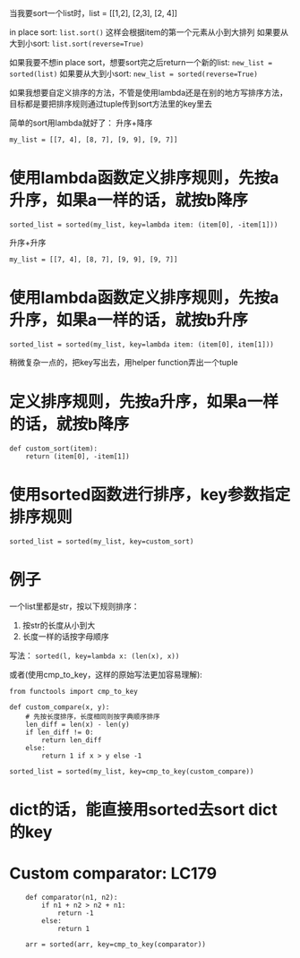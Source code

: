 当我要sort一个list时，list = [[1,2], [2,3], [2, 4]]

in place sort: `list.sort()`
这样会根据item的第一个元素从小到大排列
如果要从大到小sort: `list.sort(reverse=True)`

如果我要不想in place sort，想要sort完之后return一个新的list:
`new_list = sorted(list)`
如果要从大到小sort: `new_list = sorted(reverse=True)`

如果我想要自定义排序的方法，不管是使用lambda还是在别的地方写排序方法，目标都是要把排序规则通过tuple传到sort方法里的key里去

简单的sort用lambda就好了：
升序+降序

`my_list = [[7, 4], [8, 7], [9, 9], [9, 7]]`

# 使用lambda函数定义排序规则，先按a升序，如果a一样的话，就按b降序
`sorted_list = sorted(my_list, key=lambda item: (item[0], -item[1]))`

升序+升序

`my_list = [[7, 4], [8, 7], [9, 9], [9, 7]]`

# 使用lambda函数定义排序规则，先按a升序，如果a一样的话，就按b升序
`sorted_list = sorted(my_list, key=lambda item: (item[0], item[1]))`

稍微复杂一点的，把key写出去，用helper function弄出一个tuple

# 定义排序规则，先按a升序，如果a一样的话，就按b降序
```
def custom_sort(item):
    return (item[0], -item[1])
```

# 使用sorted函数进行排序，key参数指定排序规则
`sorted_list = sorted(my_list, key=custom_sort)`

# 例子
一个list里都是str，按以下规则排序：
1. 按str的长度从小到大
2. 长度一样的话按字母顺序

写法：
`sorted(l, key=lambda x: (len(x), x))`

或者(使用cmp_to_key，这样的原始写法更加容易理解):
```
from functools import cmp_to_key

def custom_compare(x, y):
    # 先按长度排序，长度相同则按字典顺序排序
    len_diff = len(x) - len(y)
    if len_diff != 0:
        return len_diff
    else:
        return 1 if x > y else -1

sorted_list = sorted(my_list, key=cmp_to_key(custom_compare))
```

# dict的话，能直接用sorted去sort dict的key

# Custom comparator: LC179
```angular2html
    def comparator(n1, n2):
        if n1 + n2 > n2 + n1:
            return -1
        else:
            return 1

    arr = sorted(arr, key=cmp_to_key(comparator))
```

